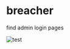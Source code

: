 # breacher
find admin login pages


![test](https://github.com/user-attachments/assets/cbf152e3-8f3e-4365-99f6-96a3e740d199)
